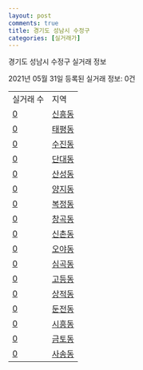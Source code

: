 ```yaml
---
layout: post
comments: true
title: 경기도 성남시 수정구
categories: [실거래가]
---
```


경기도 성남시 수정구 실거래 정보

2021년 05월 31일 등록된 실거래 정보: 0건


<table>
  <tr>
    <td>실거래 수</td>
    <td>지역</td>
  </tr>

  
  <tr>
    <td><a href="4113110100.html">0</a></td>
    <td><a href="4113110100.html">신흥동</a></td>
  </tr>
    

  <tr>
    <td><a href="4113110200.html">0</a></td>
    <td><a href="4113110200.html">태평동</a></td>
  </tr>
    

  <tr>
    <td><a href="4113110300.html">0</a></td>
    <td><a href="4113110300.html">수진동</a></td>
  </tr>
    

  <tr>
    <td><a href="4113110400.html">0</a></td>
    <td><a href="4113110400.html">단대동</a></td>
  </tr>
    

  <tr>
    <td><a href="4113110500.html">0</a></td>
    <td><a href="4113110500.html">산성동</a></td>
  </tr>
    

  <tr>
    <td><a href="4113110600.html">0</a></td>
    <td><a href="4113110600.html">양지동</a></td>
  </tr>
    

  <tr>
    <td><a href="4113110700.html">0</a></td>
    <td><a href="4113110700.html">복정동</a></td>
  </tr>
    

  <tr>
    <td><a href="4113110800.html">0</a></td>
    <td><a href="4113110800.html">창곡동</a></td>
  </tr>
    

  <tr>
    <td><a href="4113110900.html">0</a></td>
    <td><a href="4113110900.html">신촌동</a></td>
  </tr>
    

  <tr>
    <td><a href="4113111000.html">0</a></td>
    <td><a href="4113111000.html">오야동</a></td>
  </tr>
    

  <tr>
    <td><a href="4113111100.html">0</a></td>
    <td><a href="4113111100.html">심곡동</a></td>
  </tr>
    

  <tr>
    <td><a href="4113111200.html">0</a></td>
    <td><a href="4113111200.html">고등동</a></td>
  </tr>
    

  <tr>
    <td><a href="4113111300.html">0</a></td>
    <td><a href="4113111300.html">상적동</a></td>
  </tr>
    

  <tr>
    <td><a href="4113111400.html">0</a></td>
    <td><a href="4113111400.html">둔전동</a></td>
  </tr>
    

  <tr>
    <td><a href="4113111500.html">0</a></td>
    <td><a href="4113111500.html">시흥동</a></td>
  </tr>
    

  <tr>
    <td><a href="4113111600.html">0</a></td>
    <td><a href="4113111600.html">금토동</a></td>
  </tr>
    

  <tr>
    <td><a href="4113111700.html">0</a></td>
    <td><a href="4113111700.html">사송동</a></td>
  </tr>
    


</table>
    